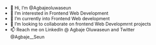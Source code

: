 - 👋 Hi, I’m @Agbajeoluwaseun
- 👀 I’m interested in Frontend Web Development 
- 🌱 I’m currently into Frontend Web development 
- 💞️ I’m looking to collaborate on frontend Web Developmrnt projects
- 📫 Reach me on LinkedIn @ Agbaje Oluwaseun and Twitter @Agbaje__Seun

<!---
Agbajeoluwaseun/Agbajeoluwaseun is a ✨ special ✨ repository because its `README.md` (this file) appears on your GitHub profile.
You can click the Preview link to take a look at your changes.
--->
